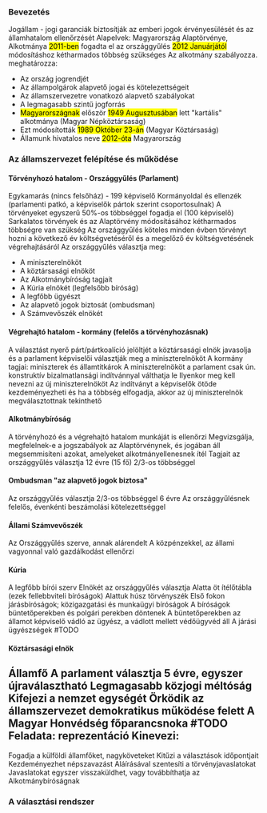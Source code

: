 ### Bevezetés
Jogállam - jogi garanciák biztosítják az emberi jogok érvényesülését és az államhatalom ellenőrzését
Alapelvek: Magyarország Alaptörvénye, Alkotmánya
<mark class="hltr-orange">2011-ben</mark> fogadta el az országgyűlés
<mark class="hltr-orange">2012 Januárjától</mark> módosításhoz kétharmados többség szükséges
Az alkotmány szabályozza. meghatározza:
- Az ország jogrendjét
- Az állampolgárok alapvető jogai és kötelezettségeit
- Az államszervezetre vonatkozó alapvető szabályokat
- A legmagasabb szintű jogforrás
- <mark class="hltr-green">Magyarországnak</mark> először <mark class="hltr-orange">1949 Augusztusában</mark> lett "kartális" alkotmánya (Magyar Népköztársaság)
- Ezt módosították <mark class="hltr-orange">1989 Október 23-án</mark> (Magyar Köztársaság)
- Államunk hivatalos neve <mark class="hltr-orange">2012-óta</mark> Magyarország
### Az államszervezet felépítése és működése
#### Törvényhozó hatalom - Országgyűlés (Parlament)
Egykamarás (nincs felsőház) - 199 képviselő
Kormányoldal és ellenzék (parlamenti patkó, a képviselők pártok szerint csoportosulnak)
A törvényeket egyszerű 50%-os többséggel fogadja el (100 képviselő)
Sarkalatos törvények és az Alaptörvény módosításához kétharmados többségre van szükség
Az országgyűlés köteles minden évben törvényt hozni a következő év költségvetéséről és a megelőző év költségvetésének végrehajtásáról
Az országgyűlés választja meg:
- A miniszterelnököt
- A köztársasági elnököt
- Az Alkotmánybíróság tagjait
- A Kúria elnökét (legfelsőbb bíróság)
- A legfőbb ügyészt
- Az alapvető jogok biztosát (ombudsman)
- A Számvevőszék elnökét
#### Végrehajtó hatalom - kormány (felelős a törvényhozásnak)
A választást nyerő párt/pártkoalíció jelöltjét a köztársasági elnök javasolja és a parlament képviselői választják meg a miniszterelnököt
A kormány tagjai: miniszterek és államtitkárok
A miniszterelnököt a parlament csak ún. konstruktív bizalmatlansági indítvánnyal válthatja le
Ilyenkor meg kell nevezni az új miniszterelnököt
Az indítványt a képviselők ötöde kezdeményezheti és ha a többség elfogadja, akkor az új miniszterelnök megválasztottnak tekinthető
#### Alkotmánybíróság
A törvényhozó és a végrehajtó hatalom munkáját is ellenőrzi
Megvizsgálja, megfelelnek-e a jogszabályok az Alaptörvénynek, és jogában áll megsemmisíteni azokat, amelyeket alkotmányellenesnek ítél
Tagjait az országgyűlés választja 12 évre (15 fő) 2/3-os többséggel
#### Ombudsman "az alapvető jogok biztosa"
Az országgyűlés választja 2/3-os többséggel 6 évre
Az országgyűlésnek felelős, évenkénti beszámolási kötelezettséggel
#### Állami Számvevőszék
Az Országgyűlés szerve, annak alárendelt
A közpénzekkel, az állami vagyonnal való gazdálkodást ellenőrzi
#### Kúria
A legfőbb bírói szerv
Elnökét az országgyűlés választja
Alatta öt ítélőtábla (ezek fellebbviteli bíróságok)
Alattuk húsz törvényszék
Első fokon járásbíróságok; közigazgatási és munkaügyi bíróságok
A bíróságok büntetőperekben és polgári perekben döntenek
A büntetőperekben az államot képviselő vádló az ügyész, a vádlott mellett védőügyvéd áll
A járási ügyészségek
#TODO 
#### Köztársasági elnök
Államfő
A parlament választja 5 évre, egyszer újraválasztható
Legmagasabb közjogi méltóság
Kifejezi a nemzet egységét
Örködik az államszervezet demokratikus működése felett
A Magyar Honvédség főparancsnoka
#TODO 
Feladata: reprezentáció
Kinevezi:
- 
Fogadja a külföldi államfőket, nagyköveteket
Kitűzi a választások időpontjait
Kezdeményezhet népszavazást
Aláírásával szentesíti a törvényjavaslatokat
Javaslatokat egyszer visszaküldhet, vagy továbbíthatja az Alkotmánybíróságnak
### A választási rendszer